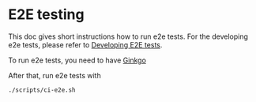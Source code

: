 # E2E testing

This doc gives short instructions how to run e2e tests. For the developing e2e tests, please refer to [Developing E2E tests](https://cluster-api.sigs.k8s.io/developer/e2e.html).

To run e2e tests, you need to have [Ginkgo](https://onsi.github.io/ginkgo/)

After that, run e2e tests with

```sh
./scripts/ci-e2e.sh
```
